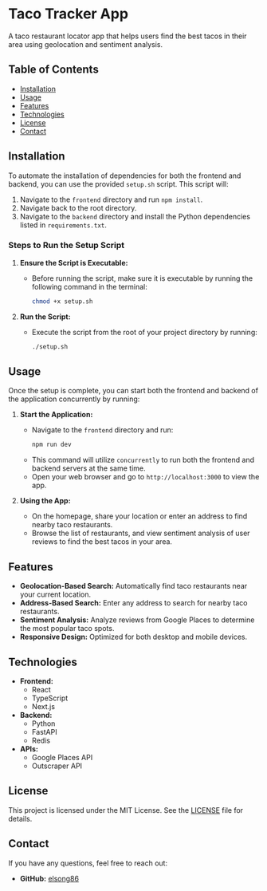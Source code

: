 # Taco Tracker App

A taco restaurant locator app that helps users find the best tacos in their area using geolocation and sentiment analysis.

## Table of Contents
- [Installation](#installation)
- [Usage](#usage)
- [Features](#features)
- [Technologies](#technologies)
- [License](#license)
- [Contact](#contact)

## Installation

To automate the installation of dependencies for both the frontend and backend, you can use the provided `setup.sh` script. This script will:

1. Navigate to the `frontend` directory and run `npm install`.
2. Navigate back to the root directory.
3. Navigate to the `backend` directory and install the Python dependencies listed in `requirements.txt`.

### Steps to Run the Setup Script

1. **Ensure the Script is Executable:**
   - Before running the script, make sure it is executable by running the following command in the terminal:
     ```bash
     chmod +x setup.sh
     ```

2. **Run the Script:**
   - Execute the script from the root of your project directory by running:
     ```bash
     ./setup.sh
     ```

## Usage

Once the setup is complete, you can start both the frontend and backend of the application concurrently by running:

1. **Start the Application:**
   - Navigate to the `frontend` directory and run:
     ```bash
     npm run dev
     ```
   - This command will utilize `concurrently` to run both the frontend and backend servers at the same time.
   - Open your web browser and go to `http://localhost:3000` to view the app.

2. **Using the App:**
   - On the homepage, share your location or enter an address to find nearby taco restaurants.
   - Browse the list of restaurants, and view sentiment analysis of user reviews to find the best tacos in your area.

## Features

- **Geolocation-Based Search:** Automatically find taco restaurants near your current location.
- **Address-Based Search:** Enter any address to search for nearby taco restaurants.
- **Sentiment Analysis:** Analyze reviews from Google Places to determine the most popular taco spots.
- **Responsive Design:** Optimized for both desktop and mobile devices.

## Technologies

- **Frontend:**
  - React
  - TypeScript
  - Next.js
- **Backend:**
  - Python
  - FastAPI 
  - Redis
- **APIs:**
  - Google Places API
  - Outscraper API

## License

This project is licensed under the MIT License. See the [LICENSE](LICENSE) file for details.

## Contact

If you have any questions, feel free to reach out:

- **GitHub:** [elsong86](https://github.com/elsong86)
